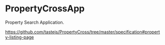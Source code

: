 # PropertyCrossApp
Property Search Application.

https://github.com/tastejs/PropertyCross/tree/master/specification#property-listing-page
